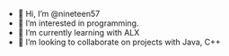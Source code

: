 - 👋 Hi, I’m @nineteen57
- 👀 I’m interested in programming.
- 🌱 I’m currently learning with ALX
- 💞️ I’m looking to collaborate on projects with Java, C++

<!---
nineteen57/nineteen57 is a ✨ special ✨ repository because its `README.md` (this file) appears on your GitHub profile.
You can click the Preview link to take a look at your changes.
--->

